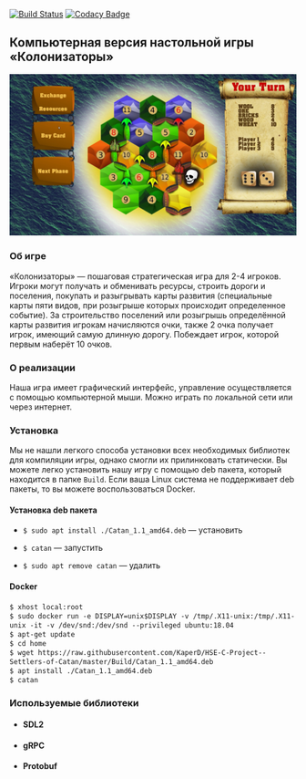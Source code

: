 [![Build Status](https://travis-ci.com/KaperD/HSE-C-Project--Settlers-of-Catan.svg?branch=master)](https://travis-ci.com/KaperD/HSE-C-Project--Settlers-of-Catan)
[![Codacy Badge](https://api.codacy.com/project/badge/Grade/e05c6afd94c849649e812ac3ae3a0e0d)](https://www.codacy.com/manual/KaperD/HSE-C-Project--Settlers-of-Catan?utm_source=github.com&amp;utm_medium=referral&amp;utm_content=KaperD/HSE-C-Project--Settlers-of-Catan&amp;utm_campaign=Badge_Grade)

## Компьютерная версия настольной игры «Колонизаторы»

![Колонизаторы](./images/catan.jpg "Скриншот из игры")

### Об игре

«Колонизаторы» — пошаговая стратегическая игра для 2-4 игроков. Игроки могут получать и обменивать ресурсы, строить дороги и поселения, покупать и разыгрывать карты развития (специальные карты пяти видов, при розыгрыше которых происходит определенное событие). За строительство поселений или розыгрышь определённой карты развития игрокам начисляются очки, также 2 очка получает игрок, имеющий самую длинную дорогу. Побеждает игрок, которой первым наберёт 10 очков.

### О реализации

Наша игра имеет графический интерфейс, управление осуществляется с помощью компьютерной мыши. Можно играть по локальной сети или через интернет.

### Установка

Мы не нашли легкого способа установки всех необходимых библиотек для компиляции игры, однако смогли их прилинковать статически. Вы можете легко установить нашу игру с помощью deb пакета, который находится в папке ```Build```. Если ваша Linux система не поддерживает deb пакеты, то вы можете воспользоваться Docker.

#### Установка deb пакета

- ```$ sudo apt install ./Catan_1.1_amd64.deb``` — установить

- ```$ catan``` — запустить

- ```$ sudo apt remove catan``` — удалить

#### Docker

```
$ xhost local:root
$ sudo docker run -e DISPLAY=unix$DISPLAY -v /tmp/.X11-unix:/tmp/.X11-unix -it -v /dev/snd:/dev/snd --privileged ubuntu:18.04
$ apt-get update
$ cd home
$ wget https://raw.githubusercontent.com/KaperD/HSE-C-Project--Settlers-of-Catan/master/Build/Catan_1.1_amd64.deb
$ apt install ./Catan_1.1_amd64.deb
$ catan
```

### Используемые библиотеки

- #### SDL2

- #### gRPC

- #### Protobuf